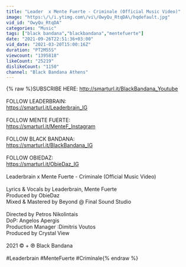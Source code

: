 ```yaml
---
title: "Leader  x Mente Fuerte - Criminale (Official Music Video)"
image: "https:\/\/i.ytimg.com\/vi\/OwyQu_RtqDA\/hqdefault.jpg"
vid_id: "OwyQu_RtqDA"
categories: "Music"
tags: ["black bandana","blackbandana","mentefuerte"]
date: "2021-09-26T22:51:36+03:00"
vid_date: "2021-03-20T15:00:16Z"
duration: "PT2M55S"
viewcount: "1395818"
likeCount: "25219"
dislikeCount: "1150"
channel: "Black Bandana Athens"
---
```

{% raw %}SUBSCRIBE HERE: <a rel="nofollow" target="blank" href="http://smarturl.it/BlackBandana_Youtube">http://smarturl.it/BlackBandana_Youtube</a><br /><br />FOLLOW LEADERBRAIN:<br /><a rel="nofollow" target="blank" href="https://smarturl.it/Leaderbrain_IG">https://smarturl.it/Leaderbrain_IG</a><br /><br />FOLLOW MENTE FUERTE:<br /><a rel="nofollow" target="blank" href="https://smarturl.it/MenteF_Instagram">https://smarturl.it/MenteF_Instagram</a><br /><br />FOLLOW BLACK BANDANA:<br /><a rel="nofollow" target="blank" href="https://smarturl.it/BlackBandana_IG">https://smarturl.it/BlackBandana_IG</a><br /><br />FOLLOW OBIEDAZ: <br /><a rel="nofollow" target="blank" href="https://smarturl.it/ObieDaz_IG">https://smarturl.it/ObieDaz_IG</a><br /><br />Leaderbrain x Mente Fuerte - Criminale (Official Music Video)<br /><br />Lyrics &amp; Vocals by Leaderbrain, Mente Fuerte<br />Produced by ObieDaz<br />Mixed &amp; Mastered by Beyond @ Final Sound Studio<br /><br />Directed by Petros Nikolintais<br />DoP: Angelos Apergis <br />Production Manager :Dimitris Voutos<br />Produced by Crystal View<br /><br />2021 © + ℗ Black Bandana<br /><br />#Leaderbrain #MenteFuerte #Criminale{% endraw %}
